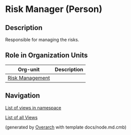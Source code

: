 
# Risk Manager (Person)
## Description
Responsible for managing the risks.


## Role in Organization Units
| Org-unit | Description |
|---|---|
| [Risk Management](../../mybank/compliance/risk-management.md)|  |


## Navigation
[List of views in namespace](./views-in-namespace.md)

[List of all Views](../../views.md)


(generated by [Overarch](https://github.com/soulspace-org/overarch) with template docs/node.md.cmb)
